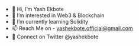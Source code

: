 - 👋 Hi, I’m Yash Ekbote
- 👀 I’m interested in Web3 & Blockchain
- 🌱 I’m currently learning Solidity
- 📫 Reach Me on - yashekbote.official@gmail.com
-  Connect on Twitter @yashekbote

<!---
ekboteyash/ekboteyash is a ✨ special ✨ repository because its `README.md` (this file) appears on your GitHub profile.
You can click the Preview link to take a look at your changes.
--->
